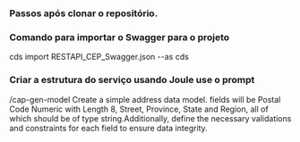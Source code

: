 ### Passos após clonar o repositório.

### Comando para importar o Swagger para o projeto
cds import RESTAPI_CEP_Swagger.json --as cds

### Criar a estrutura do serviço usando Joule use o prompt
/cap-gen-model Create a simple address data model. fields will be Postal Code Numeric with Length 8, Street, Province, State and Region, all of which should be of type string.Additionally, define the necessary validations and constraints for each field to ensure data integrity.

